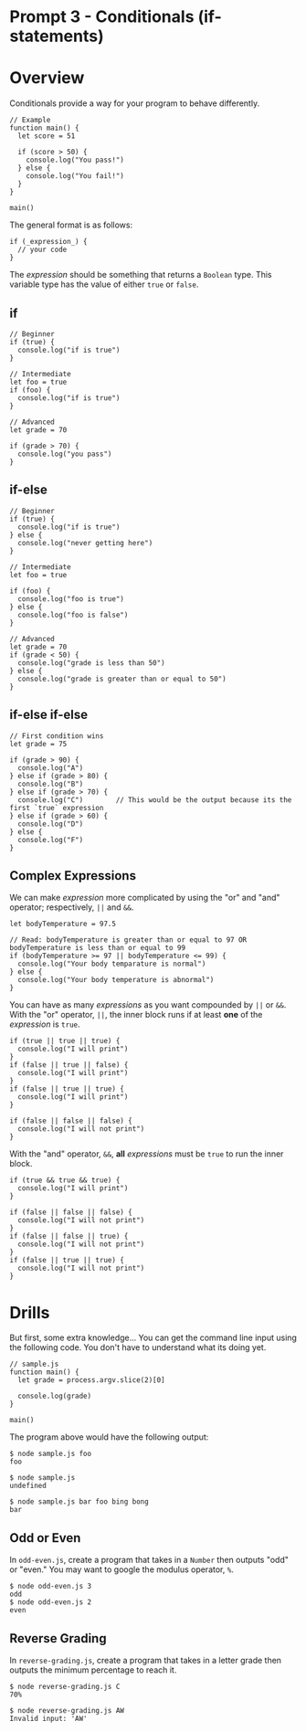 # Prompt 3 - Conditionals (if-statements)

# Overview
Conditionals provide a way for your program to behave differently.
```
// Example
function main() {
  let score = 51

  if (score > 50) {
    console.log("You pass!")
  } else {
    console.log("You fail!")
  }
}

main()
```

The general format is as follows:
```
if (_expression_) {
  // your code
}
```

The _expression_ should be something that returns a `Boolean` type. This variable type has the value of either `true` or `false`.
## if
```
// Beginner
if (true) {
  console.log("if is true")
}

// Intermediate
let foo = true
if (foo) {
  console.log("if is true")
}

// Advanced
let grade = 70

if (grade > 70) {
  console.log("you pass")
}
```
## if-else
```
// Beginner
if (true) {
  console.log("if is true")
} else {
  console.log("never getting here")
}

// Intermediate
let foo = true

if (foo) {
  console.log("foo is true")
} else {
  console.log("foo is false")
}

// Advanced
let grade = 70
if (grade < 50) {
  console.log("grade is less than 50")
} else {
  console.log("grade is greater than or equal to 50")
}
```
## if-else if-else
```
// First condition wins
let grade = 75

if (grade > 90) {
  console.log("A")
} else if (grade > 80) {
  console.log("B")
} else if (grade > 70) {
  console.log("C")        // This would be the output because its the first `true` expression
} else if (grade > 60) {
  console.log("D")
} else {
  console.log("F")
}
```

## Complex Expressions
We can make _expression_ more complicated by using the "or" and "and" operator; respectively, `||` and `&&`.
```
let bodyTemperature = 97.5

// Read: bodyTemperature is greater than or equal to 97 OR bodyTemperature is less than or equal to 99
if (bodyTemperature >= 97 || bodyTemperature <= 99) {
  console.log("Your body temparature is normal")
} else {
  console.log("Your body temperature is abnormal")
}
```

You can have as many _expressions_ as you want compounded by `||` or `&&`. With the "or" operator, `||`, the inner block runs if at least **one** of the _expression_ is `true`.
```
if (true || true || true) {
  console.log("I will print")
}
if (false || true || false) {
  console.log("I will print")
}
if (false || true || true) {
  console.log("I will print")
}

if (false || false || false) {
  console.log("I will not print")
}
```

With the "and" operator, `&&`, **all** _expressions_ must be `true` to run the inner block.
```
if (true && true && true) {
  console.log("I will print")
}

if (false || false || false) {
  console.log("I will not print")
}
if (false || false || true) {
  console.log("I will not print")
}
if (false || true || true) {
  console.log("I will not print")
}
```

# Drills
But first, some extra knowledge...
You can get the command line input using the following code. You don't have to understand what its doing yet.
```
// sample.js
function main() {
  let grade = process.argv.slice(2)[0]

  console.log(grade)
}

main()
```

The program above would have the following output:
```
$ node sample.js foo
foo

$ node sample.js
undefined

$ node sample.js bar foo bing bong
bar
```

## Odd or Even
In `odd-even.js`, create a program that takes in a `Number` then outputs "odd" or "even." You may want to google the modulus operator, `%`.
```
$ node odd-even.js 3
odd
$ node odd-even.js 2
even
```

## Reverse Grading
In `reverse-grading.js`, create a program that takes in a letter grade then outputs the minimum percentage to reach it.
```
$ node reverse-grading.js C
70%

$ node reverse-grading.js AW
Invalid input: 'AW'
```

